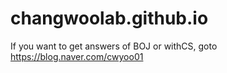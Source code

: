 # changwoolab.github.io
If you want to get answers of BOJ or withCS, goto https://blog.naver.com/cwyoo01
